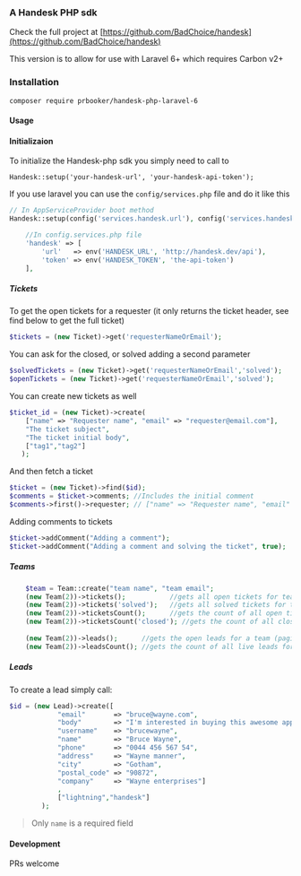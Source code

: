 ### A Handesk PHP sdk 

Check the full project at [https://github.com/BadChoice/handesk](https://github.com/BadChoice/handesk)

This version is to allow for use with Laravel 6+ which requires Carbon v2+

### Installation

```
composer require prbooker/handesk-php-laravel-6
```

#### Usage 
#### Initializaion
To initialize the Handesk-php sdk you simply need to call to

```
Handesk::setup('your-handesk-url', 'your-handesk-api-token');
```

If you use laravel you can use the `config/services.php` file and do it like this 

```php
// In AppServiceProvider boot method
Handesk::setup(config('services.handesk.url'), config('services.handesk.token'));
```

```php
    //In config.services.php file
    'handesk' => [
        'url'   => env('HANDESK_URL', 'http://handesk.dev/api'),
        'token' => env('HANDESK_TOKEN', 'the-api-token')
    ],
```


##### Tickets
To get the open tickets for a requester (it only returns the ticket header, see find below to get the full ticket) 

```php
$tickets = (new Ticket)->get('requesterNameOrEmail');
```

You can ask for the closed, or solved adding a second parameter

```php
$solvedTickets = (new Ticket)->get('requesterNameOrEmail','solved');
$openTickets = (new Ticket)->get('requesterNameOrEmail','solved');
```

You can create new tickets as well

```php
$ticket_id = (new Ticket)->create(
    ["name" => "Requester name", "email" => "requester@email.com"], 
    "The ticket subject", 
    "The ticket initial body", 
    ["tag1","tag2"]
   );
```

And then fetch a ticket

```php
$ticket = (new Ticket)->find($id);
$comments = $ticket->comments; //Includes the initial comment
$comments->first()->requester; // ["name" => "Requester name", "email" => "Requester email"]
```

Adding comments to tickets
```php
$ticket->addComment("Adding a comment");
$ticket->addComment("Adding a comment and solving the ticket", true);
```

##### Teams
```php
    $team = Team::create("team name", "team email";
    (new Team(2))->tickets();           //gets all open tickets for team with id 2
    (new Team(2))->tickets('solved');   //gets all solved tickets for team with id 2
    (new Team(2))->ticketsCount();      //gets the count of all open tickets for team with id 2
    (new Team(2))->ticketsCount('closed'); //gets the count of all closed tickets for team with id 2
    
    (new Team(2))->leads();      //gets the open leads for a team (paginated)
    (new Team(2))->leadsCount(); //gets the count of all live leads for team with id 2
```



##### Leads

To create a lead simply call:
```php
$id = (new Lead)->create([
            "email"       => "bruce@wayne.com",
            "body"        => "I'm interested in buying this awesome app",
            "username"    => "brucewayne",
            "name"        => "Bruce Wayne",
            "phone"       => "0044 456 567 54",
            "address"     => "Wayne manner",
            "city"        => "Gotham",
            "postal_code" => "90872",
            "company"     => "Wayne enterprises"]
            ,
            ["lightning","handesk"]
        );
```
> Only `name` is a required field

#### Development
PRs welcome
